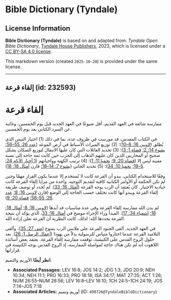 # Bible Dictionary (Tyndale)

## License Information

**Bible Dictionary (Tyndale)** is based on and adapted from: _Tyndale Open Bible Dictionary_, [Tyndale House Publishers](https://tyndaleopenresources.com/), 2023, which is licensed under a [CC BY-SA 4.0 license](https://creativecommons.org/licenses/by-sa/4.0/legalcode.en).

This markdown version (created `2025-10-20`) is provided under the same license.



--------------------------------

## إلقاء قرعة (id: 232593)

إلقاء قرعة
==========

ممارسة شائعة في العهد القديم، أقل شيوعًا في العهد الجديد قبل يوم الخمسين، وغائبة عن السرد الكتابي بعد يوم الخمسين.

في الكتاب المقدس، قد مورست في ظروف عدة، بما في ذلك (1\) اختيار التيس الذي يُطلق ([لاويين 16: 8–10](https://ref.ly/Lev16:8-Lev16:10))؛ (2\) توزيع الميراث الأسباط في أرض الموعد ([عدد 26: 55–56؛](https://ref.ly/Num26:55-Num26:56) [يشوع 14: 2؛](https://ref.ly/Josh14:2) [قضاة 1: 3](https://ref.ly/Judg1:3))؛ (3\) تحديد العائلات التي كان عليها الانتقال لتوزيع السكان بشكل صحيح أو المحاربين الذين كان عليهم الذهاب إلى الحرب حين كانت ثمة حاجة إلى نسبة معينة ليس إلا ([قضاة 20: 9؛](https://ref.ly/Judg20:9) [نحميا 11: 1](https://ref.ly/Neh11:1))؛ (4\) ترتيب الكهنة وواجباتهم ([1 أخبار الأيام 24: 5–19؛](https://ref.ly/1Chr24:5-1Chr24:19) [نحميا 10: 34](https://ref.ly/Neh10:34))؛ (5\) تحديد الجاني ([يشوع 7: 14–18؛](https://ref.ly/Josh7:14-Josh7:18) قارن [أمثال 18: 18](https://ref.ly/Prov18:18)).

وفقًا للاستخدام الكتابي، يبدو أن القرعة كانت لا تُستخدم إلا عندما يكون القرار مهمًا وحين لم تكن الحكمة أو الأوامر الكتابية كافية لتقديم التوجيه. واحدة من مزايا إلقاء القرعة كانت حيادية الاختيار. كان يُعتقد أن الرب يوجه القرعة ([أمثال 16: 33](https://ref.ly/Prov16:33)). لم تُحدد أو توصف طريقة إلقاء القرعة ويبدو أنها كانت تختلف حسب الحاجة إلى الوضع (قارن [لاويين 16: 8؛](https://ref.ly/Lev16:8) [عدد 26: 55–56؛](https://ref.ly/Num26:55-Num26:56) [قضاة 20: 9](https://ref.ly/Judg20:9)).

لم يدن الله ممارسة إلقاء القرعة وفي عدة مناسبات قد أيدها ([لاويين 16: 8؛](https://ref.ly/Lev16:8) [أمثال 18: 18؛](https://ref.ly/Prov18:18) [إشعياء 34: 17](https://ref.ly/Isa34:17)). المبدأ وراء الإجراء موضح في [أمثال 16: 33](https://ref.ly/Prov16:33)، الذي يؤكد أن نتيجة القرعة يحددها الله؛ لذلك، كانت النظرية أن القرعة تعلن إرادة الله.

في العهد الجديد، ألقى الجنود القرعة على ملابس الرب يسوع ([متى 27: 35](https://ref.ly/Matt27:35))، وألقى التلاميذ القرعة عندما اختاروا متياس للرسولية بدلاً من يهوذا ([أعمال الرسل 1: 26](https://ref.ly/Acts1:26)). بعد حلول الروح القدس على الكنيسة، توقفت ممارسة إلقاء القرعة. يعتقد بعض أساتذة اللاهوت أنه لم تكن هناك حاجة لمواصلة الممارسة، إذ الروح القدس يوجه الكنيسة في قراراتها.

**انظر أيضًا** الأوريم والتميم.

* **Associated Passages:** LEV 16:8; JOS 14:2; JDG 1:3; JDG 20:9; NEH 10:34; NEH 11:1; PRO 16:33; PRO 18:18; ISA 34:17; MAT 27:35; ACT 1:26; NUM 26:55–NUM 26:56; LEV 16:8–LEV 16:10; 1CH 24:5–1CH 24:19; JOS 7:14–JOS 7:18
* **Associated Articles:** أوريم وتميم (ID: `490726@TyndaleBibleDictionary`)

